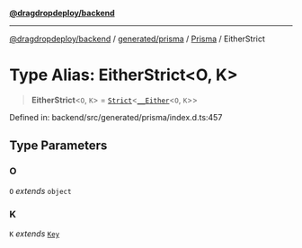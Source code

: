 [**@dragdropdeploy/backend**](../../../../../README.md)

***

[@dragdropdeploy/backend](../../../../../README.md) / [generated/prisma](../../../README.md) / [Prisma](../README.md) / EitherStrict

# Type Alias: EitherStrict\<O, K\>

> **EitherStrict**\<`O`, `K`\> = [`Strict`](Strict-1.md)\<[`__Either`](Either.md)\<`O`, `K`\>\>

Defined in: backend/src/generated/prisma/index.d.ts:457

## Type Parameters

### O

`O` *extends* `object`

### K

`K` *extends* [`Key`](Key.md)
